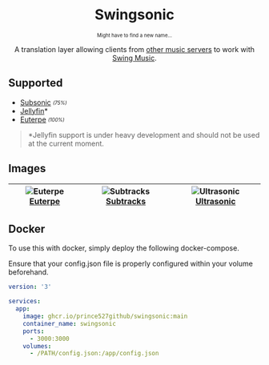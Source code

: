 <h1 align="center">Swingsonic</h1>

<p align="center"><sub><sup>Might have to find a new name...</sub></sup></p>

<p align="center">A translation layer allowing clients from <a href="#supported">other music servers</a> to work with <a href="[#supported](https://github.com/swing-opensource/swingmusic)">Swing Music</a>.</p>

## Supported

- [Subsonic](https://www.subsonic.org/pages/index.jsp) <sub><sup>*(75%)*</sub></sup>
- [Jellyfin](https://jellyfin.org/)*
- [Euterpe](https://listen-to-euterpe.eu/) <sub><sup>*(100%)*</sub></sup>

> *Jellyfin support is under heavy development and should not be used at the current moment.

## Images

| ![Euterpe](https://api.serversmp.xyz/upload/66002233195e65d6b608bc1e.webp) <a href="https://github.com/ironsmile/euterpe-mobile" align="center">Euterpe</a> | ![Subtracks](https://api.serversmp.xyz/upload/66002232195e65d6b608bc1c.webp) <a href="https://github.com/austinried/subtracks" align="center">Subtracks</a> | ![Ultrasonic](https://api.serversmp.xyz/upload/6600222d195e65d6b608bc1a.webp) <a href="https://gitlab.com/ultrasonic/ultrasonic" align="center">Ultrasonic</a> |
|------------------------------------------------------------------------------------------------------------------|----------------------------------------------------------------------------------------------------------------------|--------------------------------------------------------------------------------------------------------------------------|

## Docker

To use this with docker, simply deploy the following docker-compose.

Ensure that your config.json file is properly configured within your volume beforehand.

```yml
version: '3'

services:
  app:
    image: ghcr.io/prince527github/swingsonic:main
    container_name: swingsonic
    ports:
      - 3000:3000
    volumes:
      - /PATH/config.json:/app/config.json
```
